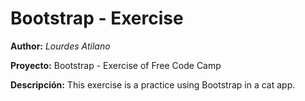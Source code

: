 # Bootstrap - Exercise

**Author:** _Lourdes Atilano_

**Proyecto:** Bootstrap - Exercise of Free Code Camp

**Descripción:** 
      This exercise is a practice using Bootstrap in a cat app.
##
